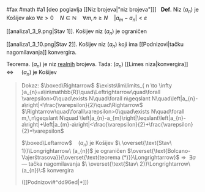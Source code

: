 #fax #math #a1 [deo poglavlja [[Niz brojeva|"niz brojeva"]]]
$\:$
**Def**. Niz $(a_{n})$ je Košijev ako $\forall\varepsilon>0\quad N\in\mathbb{N}\quad \forall m,\,n\geqslant N\quad\left|a_{m}-a_{n}\right|<\varepsilon$

[[analiza1_3_9.png|Stav 1]]. Košijev niz $(a_{n})$ je ograničen

[[analiza1_3_10.png|Stav 2]]. Košijev niz $(a_{n})$ koji ima [[Podnizovi|tačku nagomilavanja]] konvergira.
$\:$

Teorema. $(a_{n})$ je niz <u>realnih</u> brojeva. Tada:
$(a_{n})$ [[Limes niza|konvergira]] $\quad\Leftrightarrow \quad$ $(a_{n})$ je Košijev
>Dokaz:
>$\boxed\Rightarrow$
$\exists\lim\limits_{ n \to \infty }a_{n}=a\in\mathbb{R}\quad\Leftrightarrow\quad\forall \varepsilon>0\quad\exists N\quad\forall n\geqslant N\quad\left|a_{n}-a\right|<\frac{\varepsilon}{2}\quad\Rightarrow$
$\Rightarrow\quad\forall\varepsilon>0\quad\exists N\quad\forall m,\,n\geqslant N\quad \left|a_{n}-a_{m}\right|\leqslant\left|a_{n}-a\right|+\left|a_{m}-a\right|<\frac{\varepsilon}{2}+\frac{\varepsilon}{2}=\varepsilon$
>
>$\boxed\Leftarrow$ $\ \:$ $(a_{n})$ je Košijev $\ \overset{\text{Stav\ 1}}\Longrightarrow\ (a_{n})$ je ograničen $\overset{\text{Bolcano-Vajerštrasova}}{\overset{\text{teorema (*)}}\Longrightarrow}$
>$\Rightarrow \ \ \exists a$ — tačka nagomilavanja $\ \overset{\text{Stav\ 2}}\Longrightarrow\ (a_{n})\:$ konvergira
>
>([[Podnizovi#^dd96ed|*]])